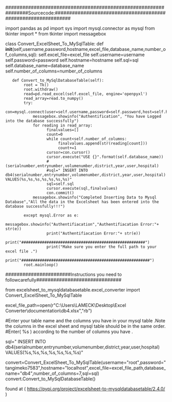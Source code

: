 ################################################################Sourcecode:##############################################################

import pandas as pd
import sys
import mysql.connector as mysql
from tkinter import * 
from tkinter import messagebox



class Convert_ExcelSheet_To_MySqlTable:
       def __init__(self,username,password,hostname,excel_file,database_name,number_of_columns,sql):
           self.excel_file=excel_file
           self.username=username
           self.password=password
           self.hostname=hostname
           self.sql=sql
           self.database_name=database_name
           self.number_of_columns=number_of_columns
           
       def Convert_to_MySqlDatabaseTable(self):
            root = Tk()
            root.withdraw()
            read=pd.read_excel(self.excel_file, engine='openpyxl')
            read_array=read.to_numpy()
            try:
                con=mysql.connect(user=self.username,password=self.password,host=self.hostname)
                messagebox.showinfo("Authentification", "You have Logged into the database successfully")
                for reading in read_array:
                      finalvalues=[]
                      count=0
                      while count<self.number_of_columns:
                           finalvalues.append(str(reading[count]))
                           count+=1
                      cursor=con.cursor()
                      cursor.execute("USE {}".format(self.database_name))
                      #(serialnumber,entrynumber,volumenumber,district,year,user,hospital)
                      #sql=" INSERT INTO db4(serialnumber,entrynumber,volumenumber,district,year,user,hospital) VALUES(%s,%s,%s,%s,%s,%s,%s)"
                      sql=self.sql
                      cursor.execute(sql,finalvalues)
                      con.commit()
                messagebox.showinfo("Completed Inserting Data to Mysql Database","All the data in the Excelsheet has been entered into the database successfully!!!")
   
            except mysql.Error as e:
                      messagebox.showinfo("Authentifiacation","Authentifiacation Error:"+ str(e))
                      print("Authentifiacation Error:"+ str(e))
                      print("######################################################")
                      print("Make sure you enter the full path to your excel file .")
                      print("########################################################")
            root.mainloop() 

#######################Instructions you need to followcarefully##############################


from excelsheet_to_mysqldatabasetable.excel_converter import Convert_ExcelSheet_To_MySqlTable


excel_file_path=open(r"C:\Users\LAMECK\Desktop\Excel Converter\documentation\db4.xlsx","rb")

#Enter your table name and the columns you have in your mysql table .Note the columns in the excel sheet and mysql table should be in the same order.
#Enter( %s ) according to the number of columns you have .

sql=" INSERT INTO db4(serialnumber,entrynumber,volumenumber,district,year,user,hospital) VALUES(%s,%s,%s,%s,%s,%s,%s)"


convert=Convert_ExcelSheet_To_MySqlTable(username="root",password="tangimeko7583",hostname="localhost",excel_file=excel_file_path,database_name="db4",number_of_columns=7,sql=sql)
convert.Convert_to_MySqlDatabaseTable()


found at ( https://pypi.org/project/excelsheet-to-mysqldatabasetable/2.4.0/ )
